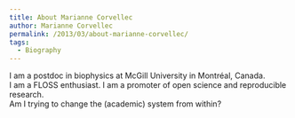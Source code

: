 ```yaml
---
title: About Marianne Corvellec
author: Marianne Corvellec
permalink: /2013/03/about-marianne-corvellec/
tags:
  - Biography
---
```

I am a postdoc in biophysics at McGill University in Montréal, Canada.  
I am a FLOSS enthusiast. I am a promoter of open science and reproducible research.  
Am I trying to change the (academic) system from within?
